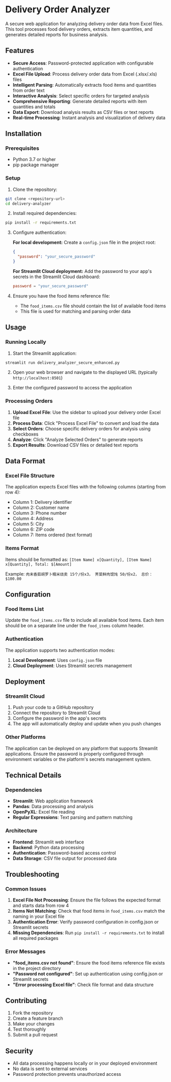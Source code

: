 # Delivery Order Analyzer

A secure web application for analyzing delivery order data from Excel files. This tool processes food delivery orders, extracts item quantities, and generates detailed reports for business analysis.

## Features

- **Secure Access**: Password-protected application with configurable authentication
- **Excel File Upload**: Process delivery order data from Excel (.xlsx/.xls) files
- **Intelligent Parsing**: Automatically extracts food items and quantities from order text
- **Interactive Analysis**: Select specific orders for targeted analysis
- **Comprehensive Reporting**: Generate detailed reports with item quantities and totals
- **Data Export**: Download analysis results as CSV files or text reports
- **Real-time Processing**: Instant analysis and visualization of delivery data

## Installation

### Prerequisites

- Python 3.7 or higher
- pip package manager

### Setup

1. Clone the repository:
```bash
git clone <repository-url>
cd delivery-analyzer
```

2. Install required dependencies:
```bash
pip install -r requirements.txt
```

3. Configure authentication:

   **For local development:**
   Create a `config.json` file in the project root:
   ```json
   {
     "password": "your_secure_password"
   }
   ```

   **For Streamlit Cloud deployment:**
   Add the password to your app's secrets in the Streamlit Cloud dashboard:
   ```toml
   password = "your_secure_password"
   ```

4. Ensure you have the food items reference file:
   - The `food_items.csv` file should contain the list of available food items
   - This file is used for matching and parsing order data

## Usage

### Running Locally

1. Start the Streamlit application:
```bash
streamlit run delivery_analyzer_secure_enhanced.py
```

2. Open your web browser and navigate to the displayed URL (typically `http://localhost:8501`)

3. Enter the configured password to access the application

### Processing Orders

1. **Upload Excel File**: Use the sidebar to upload your delivery order Excel file
2. **Process Data**: Click "Process Excel File" to convert and load the data
3. **Select Orders**: Choose specific delivery orders for analysis using checkboxes
4. **Analyze**: Click "Analyze Selected Orders" to generate reports
5. **Export Results**: Download CSV files or detailed text reports

## Data Format

### Excel File Structure

The application expects Excel files with the following columns (starting from row 4):
- Column 1: Delivery identifier
- Column 2: Customer name
- Column 3: Phone number
- Column 4: Address
- Column 5: City
- Column 6: ZIP code
- Column 7: Items ordered (text format)

### Items Format

Items should be formatted as: `[Item Name] x[Quantity], [Item Name] x[Quantity], Total: $[Amount]`

Example: `肉末香茹胡罗卜糯米烧卖 15个/份x3， 荠菜鲜肉馄饨 50/份x2， 总价：$100.00`

## Configuration

### Food Items List

Update the `food_items.csv` file to include all available food items. Each item should be on a separate line under the `food_items` column header.

### Authentication

The application supports two authentication modes:

1. **Local Development**: Uses `config.json` file
2. **Cloud Deployment**: Uses Streamlit secrets management

## Deployment

### Streamlit Cloud

1. Push your code to a GitHub repository
2. Connect the repository to Streamlit Cloud
3. Configure the password in the app's secrets
4. The app will automatically deploy and update when you push changes

### Other Platforms

The application can be deployed on any platform that supports Streamlit applications. Ensure the password is properly configured through environment variables or the platform's secrets management system.

## Technical Details

### Dependencies

- **Streamlit**: Web application framework
- **Pandas**: Data processing and analysis
- **OpenPyXL**: Excel file reading
- **Regular Expressions**: Text parsing and pattern matching

### Architecture

- **Frontend**: Streamlit web interface
- **Backend**: Python data processing
- **Authentication**: Password-based access control
- **Data Storage**: CSV file output for processed data

## Troubleshooting

### Common Issues

1. **Excel File Not Processing**: Ensure the file follows the expected format and starts data from row 4
2. **Items Not Matching**: Check that food items in `food_items.csv` match the naming in your Excel file
3. **Authentication Error**: Verify password configuration in config.json or Streamlit secrets
4. **Missing Dependencies**: Run `pip install -r requirements.txt` to install all required packages

### Error Messages

- **"food_items.csv not found"**: Ensure the food items reference file exists in the project directory
- **"Password not configured"**: Set up authentication using config.json or Streamlit secrets
- **"Error processing Excel file"**: Check file format and data structure

## Contributing

1. Fork the repository
2. Create a feature branch
3. Make your changes
4. Test thoroughly
5. Submit a pull request

## Security

- All data processing happens locally or in your deployed environment
- No data is sent to external services
- Password protection prevents unauthorized access
